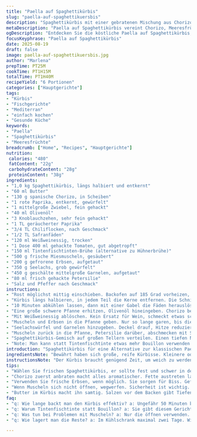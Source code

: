 ```yaml
---
title: "Paella auf Spaghettikürbis"
slug: "paella-auf-spaghettikuersbis"
description: "Spaghettikürbis mit einer gebratenen Mischung aus Chorizowurst, Paprika und Meeresfrüchten. Safran und Paprika geben Tiefe. Statt Wein Weißweinessig für Säure, Tintenfischtinte statt Bouillon für Umami. Zarter Fisch und Garnelen, mit kleinen Erbsen für Farbe. Gebackene Kürbisschale als Basis, die man auflockert, um den Geschmack zu tragen. Kochen auf Gefühl, nicht nur Zeit. Ein Gericht, das auf Texturen und Aromen setzt, verträgt hitzige Pfanne und schnelle Lagen. Meeresfrüchte müssen nicht zäh sein – perfekt offen und rosa. Spaghettikürbis als Reis-Ersatz, leichter, aber trickreich in der Garmethode."
metaDescription: "Paella auf Spaghettikürbis vereint Chorizo, Meeresfrüchte und Gemüse in einer aromatischen Mischung. Entdecken Sie eine kreative Variante der klassischen Paella."
ogDescription: "Entdecken Sie die köstliche Paella auf Spaghettikürbis, eine kreative Fusion aus Chorizo und Meeresfrüchten. Ein Gericht voller Aromen und Texturen."
focusKeyphrase: "Paella auf Spaghettikürbis"
date: 2025-08-19
draft: false
image: paella-auf-spaghettikuersbis.jpg
author: "Marlena"
prepTime: PT25M
cookTime: PT1H15M
totalTime: PT1H40M
recipeYield: "6 Portionen"
categories: ["Hauptgerichte"]
tags:
- "Kürbis"
- "Fischgerichte"
- "Mediterran"
- "einfach kochen"
- "Gesunde Küche"
keywords:
- "Paella"
- "Spaghettikürbis"
- "Meeresfrüchte"
breadcrumb: ["Home", "Recipes", "Hauptgerichte"]
nutrition: 
 calories: "480"
 fatContent: "22g"
 carbohydrateContent: "28g"
 proteinContent: "38g"
ingredients:
- "1,0 kg Spaghettikürbis, längs halbiert und entkernt"
- "60 ml Butter"
- "130 g spanische Chorizo, in Scheiben"
- "1 rote Paprika, entkernt, gewürfelt"
- "1 mittelgroße Zwiebel, fein gehackt"
- "40 ml Olivenöl"
- "3 Knoblauchzehen, sehr fein gehackt"
- "1 TL geräucherter Paprika"
- "3/4 TL Chiliflocken, nach Geschmack"
- "1/2 TL Safranfäden"
- "120 ml Weißweinessig, trocken"
- "1 Dose 400 ml gehackte Tomaten, gut abgetropft"
- "150 ml Tintenfischtinten-Brühe (alternative zu Hühnerbrühe)"
- "500 g frische Miesmuscheln, gesäubert"
- "200 g gefrorene Erbsen, aufgetaut"
- "350 g Seelachs, grob gewürfelt"
- "450 g geschälte mittelgroße Garnelen, aufgetaut"
- "80 ml frisch gehackte Petersilie"
- "Salz und Pfeffer nach Geschmack"
instructions:
- "Rost möglichst mittig einschieben. Backofen auf 185 Grad vorheizen, Umluft empfehle ich nicht, den Kürbis trocknet sonst aus. Backblech mit Backpapier auslegen, praktisch sonst klebt alles."
- "Kürbis längs halbieren, in jedem Teil die Kerne entfernen. Die Schnittfläche mit Salz und Pfeffer würzen. Auf das Blech legen, Schnittseite nach unten, damit Dampf im Inneren bleibt. Etwa 50 Minuten backen, bis die Fasern weich, aber noch bissfest sind. Nicht matschig."
- "10 Minuten abkühlen lassen, dann mit einer Gabel die Fäden herauslösen. Das erinnert an Pasta, aber Vorsicht, die Fäden sind zerbrechlich. Mit Butter vermischen, salzen und pfeffern. Warm stellen, Backofen aus."
- "Eine große schwere Pfanne erhitzen, Olivenöl hineingeben. Chorizo bei mittlerer Hitze anbraten, bis sie Farbe bekommt und Fett auslässt. Dann Paprika und Zwiebeln dazu, goldgelb anschwitzen, nicht zu dunkel. Knoblauch rein, sofort Paprika, Chiliflocken und Safran dazu. Kurz rühren, bis aromatisch, etwa eine Minute. Vorsicht, Knoblauch verbrennt schnell."
- "Mit Weißweinessig ablöschen. Kein Ersatz für Wein, schmeckt etwas schärfer und klarer, aber funktioniert. Flüssigkeit sollte einreduzieren, mit Tomaten und Tintenfischtinten-Brühe auffüllen. Achtung Tinte färbt stark, etwa 3 Minuten köcheln lassen, Konsistenz beobachten – sollte sämig bleiben, nicht zu flüssig."
- "Muscheln und Erbsen in die Pfanne geben. Nur so lange garen, bis die Muscheln sich öffnen, das sind 2 bis 3 Minuten. Zu lange macht sie zäh. Geöffnete Muscheln rausnehmen, nicht essbare entsorgen. Erbsen sollen bissfest bleiben."
- "Seelachswürfel und Garnelen hinzugeben. Deckel drauf, Hitze reduzieren. Immer wieder röhren, so dass keine Flüssigkeit festsetzt. 4 Minuten reichen, Garnelen rosa und komplett gar, Fisch flockt leicht auf."
- "Muscheln zurück in die Pfanne, Petersilie darüber, abschmecken mit Salz und viel schwarzem Pfeffer. Mindestens, sonst zu langweilig."
- "Spaghettikürbis-Gemisch auf großen Tellern verteilen. Einen tiefen Nest formen, Meeresfrüchte darauf drapieren. Sofort servieren."
- "Note: Man kann statt Tintenfischtinte etwas mehr Bouillon verwenden. Kein frischer Safran? Gemahlenen Kurkuma versuchen, nimmt aber Aroma. Statt Chorizo passt auch geräucherter Speck, gibt anderen Geschmack. Kein Weißweinessig? Zitrone, aber vorsichtig. Wichtig: Kein zu weicher Kürbis, der zerfällt, sonst matscht alles zusammen."
introduction: "Spaghettikürbis für eine Alternative zur klassischen Paella; braucht Geduld. Muscheln öffnen sich wie kleine Zeichen des Gelingens; Geduld entscheidet zwischen bissfest und trocken. Safran und Tintenfischtinte geben besondere Note, die ich erst nach vielen Versuchen entdeckte. Der Trick mit Weißweinessig statt Wein fanden einige einfallslos, ich mag es schärfer, klarer. Butter in der Kürbis-Faser macht Textur samtiger. Die Kombination aus kräftiger Wurst, zarten Meeren macht das Gericht spannend und vielseitig. Wichtig: Timing, das richtige Maß an Hitze und Stärke des Mixes. Kein Matsch, kein Trocken. Geschlossenes Kochen mit viel Luft und Duft in der Küche ist entscheidend."
ingredientsNote: "Bewährt haben sich große, reife Kürbisse. Kleinere oder unreife liefern zu wenig Fleisch. Statt Chorizo kann auch geräucherter Speck genutzt werden, gibt ebenfalls Fett und Geschmack. Olivenöl sollte extra-nativ, aber nicht zu intensiv sein, sonst schlägt es alle anderen Aromen. Petersilie frisch, keine Einweg-Alternative. Tintenfischtinte besorgt man im Fischladen, sonst weglassen und simple Brühe verwenden. Statt Erbsen kann man auch grüne Bohnen nehmen, aber Biss ist wichtig. Knoblauch sehr fein, sonst überdeckt er alles. Gewürze unbedingt frisch gemahlen, besonders Paprika und Safran – Leben in der Pfanne. Essig ersetzt Verweslichkeit von Wein, sollte trocken sein."
instructionsNote: "Der Kürbis braucht genügend Zeit, um weich zu werden, aber noch Struktur zu behalten. Die Fäden werden in der Küche mit Gabel herausgezogen, nicht zu kräftig, sonst zerfallen sie. Butter macht ihn geschmeidig, das Salzen früh gibt Geschmackstiefe. Alles in einer Pfanne braten, die groß genug ist, damit nichts kocht, sondern trocknet. Chorizo anbraten bis das Fett austritt, dann Gemüse mitnehmen und das knusprige Aroma bewahren. Knoblauch nicht zu früh, sonst bitter. Paprika und Chili schnell rein, danach sofort ablöschen. Die Sauce darf nicht zu flüssig sein, sonst versumpft das Ganze im Kürbis. Muscheln müssen sich öffnen, das ist die wichtigste Optik und Sicherheitsregel. Fisch und Garnelen nur kurz garen. Petersilie zuletzt, für Frische und Farbe. Auf vorgewärmten Tellern servieren, sonst kühlt das Ganze zu schnell ab. Die Mischung aus Texturen muss noch lebendig sein beim Essen."
tips:
- "Wählen Sie frischen Spaghettikürbis, er sollte fest und schwer in der Hand liegen. Weiche Kürbisse bringen nicht die nötige Textur. Achten Sie, dass die Schale keine Druckstellen hat."
- "Chorizo zuerst anbraten macht alles aromatischer. Fette austreten lassen, ist wichtig. Bei mittlerer Hitze braten, bis sie schön knusprig und braun ist. Das bringt Geschmacksebenen."
- "Verwenden Sie frische Erbsen, wenn möglich. Sie sorgen für Biss. Gefrorene sind gut, aber immer kurz antauen. Geschmack ist entscheidend. Petersilie nur frisch, sonst ist die Farbe weg."
- "Wenn Muscheln sich nicht öffnen, wegwerfen. Sicherheit ist wichtig. Garzeit beobachteten, bei zu langen Kochzeiten werden sie zäh. Sichten bevor man sie in die Pfanne gibt."
- "Butter im Kürbis macht ihn samtig. Salzen vor dem Backen gibt Tiefenaroma. Seelachs und Garnelen nicht lange garen, werden sonst gummihaft. Vor dem Servieren aufwärmen."
faq:
- "q: Wie lange backt man den Kürbis effektiv? a: Ungefähr 50 Minuten bei 185 Grad bis er weich ist, aber bissfest. Gabelprobe für die Fasern hilft hier."
- "q: Warum Tintenfischtinte statt Bouillon? a: Sie gibt diesem Gericht mehr Umami. Die Tiefe ist bemerkenswert. Alternativen sind Brühe, aber auch frische Kräuter."
- "q: Was tun bei Problemen mit Muscheln? a: Nur die öffnen verwenden. Geschlossene weglassen, die sind schlecht. Knusprig anbraten bringt zusätzlich Komplexität."
- "q: Wie lagert man die Reste? a: Im Kühlschrank maximal zwei Tage. Wieder aufwärmen. Aber nicht zu lange, der Kürbis könnte matschig werden. Schnell ist hier besser."

---
```

